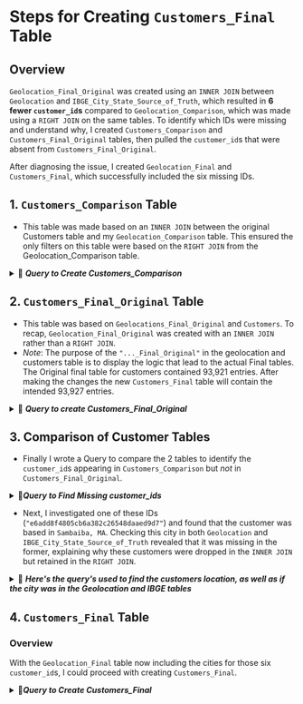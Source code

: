 # Steps for Creating `Customers_Final` Table
## Overview
`Geolocation_Final_Original` was created using an `INNER JOIN` between `Geolocation` and `IBGE_City_State_Source_of_Truth`, which resulted in **6 fewer `customer_id`s** compared to `Geolocation_Comparison`, which was made using a `RIGHT JOIN` on the same tables. To identify which IDs were missing and understand why, I created `Customers_Comparison` and `Customers_Final_Original` tables, then pulled the `customer_id`s that were absent from `Customers_Final_Original`.

After diagnosing the issue, I created `Geolocation_Final` and `Customers_Final`, which successfully included the six missing IDs.


## 1. `Customers_Comparison` Table
 - This table was made based on an `INNER JOIN` between the original Customers table and my `Geolocation_Comparison` table. This ensured the only filters on this table were based on the `RIGHT JOIN` from the Geolocation_Comparison table.

<details>
<summary>📂 <b><i>Query to Create Customers_Comparison</b></i></summary>

```sql
      CREATE OR REPLACE TABLE iconic-fountain-435918-q3.Target_Ecommerce_Sales_2016_2018.Customers_Comparison AS 
      SELECT
         customer.customer_id AS customer_id,
         truth.City AS City,
         truth.StateCode AS Statecode
      FROM 
         `iconic-fountain-435918-q3.Target_Ecommerce_Sales_2016_2018.Customers AS customer
      INNER JOIN 
         `iconic-fountain-435918-q3.Target_Ecommerce_Sales_2016_2018.Geolocation_Comparison` AS truth
      ON
         customer.customer_city = truth.City AND customer.customer_state = truth.StateCode
```
</details>

## 2. `Customers_Final_Original` Table 

 - This table was based on `Geolocations_Final_Original` and `Customers`. To recap, `Geolocation_Final_Original` was created with an `INNER JOIN` rather than a `RIGHT JOIN`.
 - *Note*: The purpose of the `"..._Final_Original"` in the geolocation and customers table is to display the logic that lead to the actual Final tables. The Original final table for customers contained 93,921 entries. After making the changes the new `Customers_Final` table will contain the intended 93,927 entries. 

<details>
<summary>📂 <b><i>Query to create Customers_Final_Original</b></i></summary>

```sql
CREATE OR REPLACE TABLE iconic-fountain-435918-q3.Target_Ecommerce_Sales_2016_2018.Customers_Final_Original AS 
SELECT
  customer.customer_id AS customer_id,
  truth.City AS City,
  truth.StateCode AS Statecode
FROM 
  iconic-fountain-435918-q3.Target_Ecommerce_Sales_2016_2018.Customers AS customer
INNER JOIN 
  `iconic-fountain-435918-q3.Target_Ecommerce_Sales_2016_2018.Geolocation_Final_Original` AS truth
ON
  customer.customer_city = truth.City AND customer.customer_state = truth.StateCode
```
</details>
    
 ## 3. Comparison of Customer Tables 
  - Finally I wrote a Query to compare the 2 tables to identify the `customer_id`s appearing in `Customers_Comparison` but *not* in `Customers_Final_Original`.
<details>
<summary> 📂<b><i>Query to Find Missing customer_ids</i></b> </summary>

```sql
-- Compares Customers_Comparison (98,715) to the final table (98,709)
SELECT
  customer_id
FROM
  iconic-fountain-435918-q3.Target_Ecommerce_Sales_2016_2018.Customers_Comparison
EXCEPT DISTINCT
SELECT
  customer_id
FROM
  iconic-fountain-435918-q3.Target_Ecommerce_Sales_2016_2018.Customers_Final_Original
```
  
  - This query identified the 6 `customer_id`s missing due to the `INNER JOIN` between `Geolocation` and `IBGE_City_State_Source_of_Truth`.
---
</details>

 
 - Next, I investigated one of these IDs (`"e6add8f4805cb6a382c26548daaed9d7"`) and found that the customer was based in `Sambaiba, MA`. Checking this city in both `Geolocation` and `IBGE_City_State_Source_of_Truth` revealed that it was missing in the former, explaining why these customers were dropped in the `INNER JOIN` but retained in the `RIGHT JOIN`.

<details>
<summary>📂 <b><i>Here's the query's used to find the customers location, as well as if the city was in the Geolocation and IBGE tables</i></b></summary>

```sql
SELECT *
FROM
  iconic-fountain-435918-q3.Target_Ecommerce_Sales_2016_2018.Customers
WHERE
  customer_id = "e6add8f4805cb6a382c26548daaed9d7"

SELECT *
FROM
 iconic-fountain-435918-q3.Target_Ecommerce_Sales_2016_2018.IBGE_City_State_Source_of_Truth
WHERE
 city = "sambaiba";

SELECT *
FROM
 iconic-fountain-435918-q3.Target_Ecommerce_Sales_2016_2018.Geolocation
WHERE
 geolocation_city = "sambaiba"
```
 
 - IBGE returned a result while `Geolocation` did not, indicating that the original `Geolocation` table was missing certain cities, leading to the decision to use a `RIGHT JOIN` to include all entries from `IBGE_City_State_Source_of_Truth`.
</details>

## 4. `Customers_Final` Table

### Overview

With the `Geolocation_Final` table now including the cities for those six `customer_id`s, I could proceed with creating `Customers_Final`. 

<details>
<summary> 📂<b><i>Query to Create Customers_Final</i></b> </summary>

```sql

/*
  This query filters the Customers_Unaccented table to include only IDs with valid city-state combinations 
  based on entries in the Geolocations_Final table.
  By using the unaccented table, we ensure that both the customers and geolocations tables contain 
  city names without accents, facilitating accurate matches.
*/


CREATE OR REPLACE TABLE iconic-fountain-435918-q3.Target_Ecommerce_Sales_2016_2018.Customers_Final AS 
SELECT
  customer.customer_id AS customer_id,
  truth.City AS City,
  truth.state AS Statecode
FROM 
  iconic-fountain-435918-q3.Target_Ecommerce_Sales_2016_2018.Customers_Unaccented AS customer
INNER JOIN 
  `iconic-fountain-435918-q3.Target_Ecommerce_Sales_2016_2018.Geolocation_Final` AS truth
ON
  customer.customer_city_unaccented = truth.City AND customer.customer_state = truth.state
```
</details>
